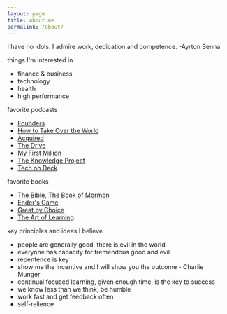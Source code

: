 ```yaml
---
layout: page
title: about me
permalink: /about/
---
```


I have no idols. I admire work, dedication and competence. -Ayrton Senna


things I'm interested in
* finance & business
* technology
* health
* high performance

favorite podcasts
* [Founders](https://podcasts.apple.com/us/podcast/founders/id1141877104)
* [How to Take Over the World](https://podcasts.apple.com/us/podcast/how-to-take-over-the-world/id1333158713)
* [Acquired](https://podcasts.apple.com/us/podcast/acquired/id1050462261)
* [The Drive](https://podcasts.apple.com/us/podcast/the-peter-attia-drive/id1400828889)
* [My First Million](https://podcasts.apple.com/us/podcast/my-first-million/id1469759170)
* [The Knowledge Project](https://podcasts.apple.com/us/podcast/the-knowledge-project-with-shane-parrish/id990149481)
* [Tech on Deck](https://podcasts.apple.com/us/podcast/tech-on-deck/id1678031913)


favorite books
* [The Bible, The Book of Mormon](https://www.churchofjesuschrist.org/study/scriptures?lang=eng&platform=web)
* [Ender's Game](https://www.amazon.com/Enders-Game-Ender-Quartet-Book-ebook/dp/B003G4W49C/ref=tmm_kin_swatch_0?_encoding=UTF8&qid=&sr=)
* [Great by Choice](https://www.amazon.com/Great-Choice-Uncertainty-Luck-Why-Despite-ebook/dp/B0058DTIC0/ref=sr_1_1?keywords=great+by+choice&s=digital-text&sr=1-1)
* [The Art of Learning](https://www.amazon.com/Art-Learning-Journey-Optimal-Performance-ebook/dp/B000QCQ970/)

key principles and ideas I believe
* people are generally good, there is evil in the world 
* everyone has capacity for tremendous good and evil
* repentence is key
* show me the incentive and I will show you the outcome - Charlie Munger
* continual focused learning, given enough time, is the key to success
* we know less than we think, be humble
* work fast and get feedback often
* self-relience 



